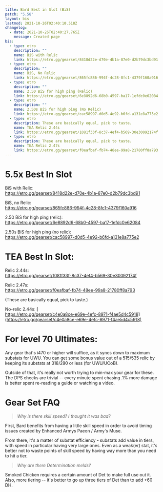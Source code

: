 ```yaml
---
title: Bard Best in Slot (BiS)
patch: "5.58"
layout: bis
lastmod: 2021-10-26T02:40:10.518Z
changelog:
  - date: 2021-10-26T02:40:27.765Z
    message: Created page
bis:
  - type: etro
    description: ""
    name: BiS with Relic
    link: https://etro.gg/gearset/8418d22e-d70e-4b1a-87e0-d2b79dc3bd91
  - type: etro
    description: ""
    name: BiS, No Relic
    link: https://etro.gg/gearset/865fc886-994f-4c28-8fc1-4379f160a916
  - type: etro
    description: ""
    name: 2.50 BiS for high ping (Relic)
    link: https://etro.gg/gearset/6e8892d6-68b0-4597-ba17-1efdc0e62084
  - type: etro
    description: ""
    name: 2.50s BiS for high ping (No Relic)
    link: https://etro.gg/gearset/cac58997-d0d5-4e92-b6fd-a131e8a775e2
  - type: etro
    description: These are basically equal, pick to taste.
    name: TEA Relic 2.44s
    link: https://etro.gg/gearset/1081f33f-8c37-4ef4-b569-30e30092174f
  - type: etro
    description: These are basically equal, pick to taste.
    name: TEA Relic 2.47s
    link: https://etro.gg/gearset/f0eafbaf-fb74-48ee-99a8-21780ff8a793
---
```

# 5.5x Best In Slot

BiS with Relic:  \
<https://etro.gg/gearset/8418d22e-d70e-4b1a-87e0-d2b79dc3bd91>

BiS, no Relic:  \
<https://etro.gg/gearset/865fc886-994f-4c28-8fc1-4379f160a916>

2.50 BiS for high ping (relic):  \
<https://etro.gg/gearset/6e8892d6-68b0-4597-ba17-1efdc0e62084>

2.50s BiS for high ping (no relic):  \
<https://etro.gg/gearset/cac58997-d0d5-4e92-b6fd-a131e8a775e2>

# TEA Best In Slot:

Relic 2.44s:  \
<https://etro.gg/gearset/1081f33f-8c37-4ef4-b569-30e30092174f>

Relic 2.47s:  \
<https://etro.gg/gearset/f0eafbaf-fb74-48ee-99a8-21780ff8a793>

(These are basically equal, pick to taste.)

No-relic 2.44s: [ \
https://etro.gg/gearset/c4e0a8ce-e69e-4efc-8971-f4ae5d4c5918](https://etro.gg/gearset/c4e0a8ce-e69e-4efc-8971-f4ae5d4c5918)

# For level 70 Ultimates:

Any gear that's i470 or higher will suffice, as it syncs down to maximum substats for UWU. You can get some bonus value out of a 515/535 relic by keeping its substats at 318/280 or less (for UWU/UCoB). 

Outside of that, it's really not worth trying to min-max your gear for these. The DPS checks are trivial -- every minute spent chasing .1% more damage is better spent re-reading a guide or watching a video.

# Gear Set FAQ

> *Why is there skill speed? I thought it was bad?*

First, Bard benefits from having a little skill speed in order to avoid timing issues created by Enhanced Armys Paeon / Army's Muse.

From there, it's a matter of substat efficiency - substats add value in tiers, with speed in particular having very large ones. Even as a weak(er) stat, it's better not to waste points of skill speed by having way more than you need to hit a tier.

> *Why are there Determination melds?*

Smoked Chicken requires a certain amount of Det to make full use out it. Also, more tiering -- it's better to go up three tiers of Det than to add +60 DH.